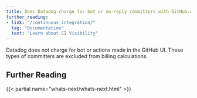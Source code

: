 ```yaml
---
title: Does Datadog charge for bot or no-reply committers with GitHub.com email addresses? 
further_reading:
- link: "/continuous_integration/"
  tag: "Documentation"
  text: "Learn about CI Visibility"
---
```


Datadog does not charge for bot or actions made in the GitHub UI. These types of committers are excluded from billing calculations.

## Further Reading

{{< partial name="whats-next/whats-next.html" >}}